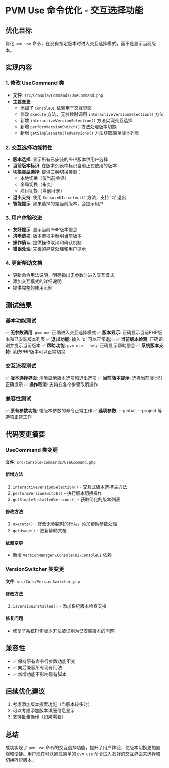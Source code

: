 # PVM Use 命令优化 - 交互选择功能

## 优化目标
优化 `pvm use` 命令，在没有指定版本时进入交互选择模式，而不是显示当前版本。

## 实现内容

### 1. 修改 UseCommand 类
- **文件**: `src/Console/Commands/UseCommand.php`
- **主要变更**:
  - 添加了 `ConsoleUI` 依赖用于交互界面
  - 修改 `execute` 方法，无参数时调用 `interactiveVersionSelection()` 方法
  - 新增 `interactiveVersionSelection()` 方法实现交互选择
  - 新增 `performVersionSwitch()` 方法处理版本切换
  - 新增 `getSimpleInstalledVersions()` 方法获取简单版本列表

### 2. 交互选择功能特性
- **版本选择**: 显示所有已安装的PHP版本供用户选择
- **当前版本标识**: 在版本列表中标识当前正在使用的版本
- **切换类型选择**: 提供三种切换类型：
  - 本地切换（仅当前会话）
  - 全局切换（永久）
  - 项目切换（当前目录）
- **退出支持**: 使用 `ConsoleUI::select()` 方法，支持 'q' 退出
- **智能提示**: 如果选择的是当前版本，会提示用户

### 3. 用户体验改进
- **友好提示**: 显示当前PHP版本信息
- **清晰选项**: 版本选项中标明当前版本
- **操作确认**: 提供操作取消和确认机制
- **错误处理**: 完善的异常处理和用户提示

### 4. 更新帮助文档
- 更新命令用法说明，明确指出无参数时进入交互模式
- 添加交互模式的详细说明
- 提供完整的使用示例

## 测试结果

### 基本功能测试
✅ **无参数调用**: `pvm use` 正确进入交互选择模式
✅ **版本显示**: 正确显示当前PHP版本和已安装版本列表
✅ **退出功能**: 输入 'q' 可以正常退出
✅ **当前版本检测**: 正确识别并提示当前版本
✅ **帮助功能**: `pvm use --help` 正确显示帮助信息
✅ **系统版本支持**: 系统PHP版本可以正常切换

### 交互流程测试
✅ **版本选择界面**: 清晰显示版本选项和退出选项
✅ **当前版本提示**: 选择当前版本时正确提示
✅ **操作取消**: 支持在各个步骤取消操作

### 兼容性测试
✅ **原有参数功能**: 带版本参数的命令正常工作
✅ **选项参数**: --global, --project 等选项正常工作

## 代码变更摘要

### UseCommand 类变更
**文件**: `src/Console/Commands/UseCommand.php`

#### 新增方法
1. `interactiveVersionSelection()` - 交互式版本选择主方法
2. `performVersionSwitch()` - 执行版本切换操作
3. `getSimpleInstalledVersions()` - 获取简化的版本列表

#### 修改方法
1. `execute()` - 修改无参数时的行为，添加帮助参数处理
2. `getUsage()` - 更新帮助文档

#### 依赖变更
- 新增 `VersionManager\Console\UI\ConsoleUI` 依赖

### VersionSwitcher 类变更
**文件**: `src/Core/VersionSwitcher.php`

#### 修改方法
1. `isVersionInstalled()` - 添加系统版本检查支持

#### 修复问题
- 修复了系统PHP版本无法被识别为已安装版本的问题

## 兼容性
- ✅ 保持原有命令行参数功能不变
- ✅ 向后兼容所有现有用法
- ✅ 新增功能不影响现有脚本

## 后续优化建议
1. 考虑添加版本搜索功能（当版本较多时）
2. 可以考虑添加版本详细信息显示
3. 支持批量操作（如果需要）

## 总结
成功实现了 `pvm use` 命令的交互选择功能，提升了用户体验，使版本切换更加直观和便捷。用户现在可以通过简单的 `pvm use` 命令进入友好的交互界面来选择和切换PHP版本。

